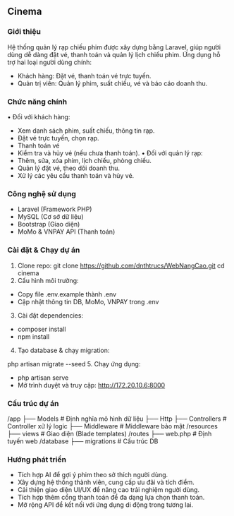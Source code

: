 ## Cinema
### Giới thiệu
Hệ thống quản lý rạp chiếu phim được xây dựng bằng Laravel, giúp người dùng dễ dàng đặt vé, thanh toán và quản lý lịch chiếu phim. Ứng dụng hỗ trợ hai loại người dùng chính:

- Khách hàng: Đặt vé, thanh toán vé trực tuyến.
- Quản trị viên: Quản lý phim, suất chiếu, vé và báo cáo doanh thu.
### Chức năng chính
•	Đối với khách hàng:
-	Xem danh sách phim, suất chiếu, thông tin rạp.
-	Đặt vé trực tuyến, chọn rạp.
-	Thanh toán vé
-	Kiểm tra và hủy vé (nếu chưa thanh toán).
•	Đối với quản lý rạp:
-	Thêm, sửa, xóa phim, lịch chiếu, phòng chiếu.
-	Quản lý đặt vé, theo dõi doanh thu.
-	Xử lý các yêu cầu thanh toán và hủy vé.

### Công nghệ sử dụng
- Laravel (Framework PHP)
- MySQL (Cơ sở dữ liệu)
- Bootstrap (Giao diện)
- MoMo & VNPAY API (Thanh toán)
### Cài đặt & Chạy dự án
1. Clone repo:
git clone https://github.com/dnthtrucs/WebNangCao.git
cd cinema
2. Cấu hình môi trường:

- Copy file .env.example thành .env
- Cập nhật thông tin DB, MoMo, VNPAY trong .env
3. Cài đặt dependencies:

- composer install
- npm install
4. Tạo database & chạy migration:

php artisan migrate --seed
5. Chạy ứng dụng:

- php artisan serve
- Mở trình duyệt và truy cập: http://172.20.10.6:8000

### Cấu trúc dự án
/app
  ├── Models        # Định nghĩa mô hình dữ liệu
  ├── Http
      ├── Controllers  # Controller xử lý logic
      ├── Middleware   # Middleware bảo mật
/resources
  ├── views         # Giao diện (Blade templates)
/routes
  ├── web.php       # Định tuyến web
/database
  ├── migrations    # Cấu trúc DB
### Hướng phát triển
- Tích hợp AI để gợi ý phim theo sở thích người dùng.
- Xây dựng hệ thống thành viên, cung cấp ưu đãi và tích điểm.
- Cải thiện giao diện UI/UX để nâng cao trải nghiệm người dùng.
- Tích hợp thêm cổng thanh toán để đa dạng lựa chọn thanh toán.
- Mở rộng API để kết nối với ứng dụng di động trong tương lai.
